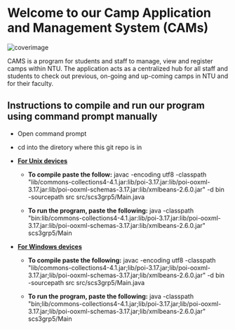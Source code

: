 # Welcome to our Camp Application and Management System (CAMs)

![coverimage](C:\Users\elain\AppData\Roaming\marktext\images\2023-11-28-14-56-05-image.png)

CAMS is a program for students and staff to manage, view and register camps within NTU. The application acts as a centralized hub for all staff and students to check out previous, on-going and up-coming camps in NTU and for their faculty.

## Instructions to compile and run our program using command prompt manually

- Open command prompt

- cd into the diretory where this git repo is in

- **<u>For Unix devices</u>**
  
  - **To compile paste the follow:** javac -encoding utf8 -classpath "lib/commons-collections4-4.1.jar:lib/poi-3.17.jar:lib/poi-ooxml-3.17.jar:lib/poi-ooxml-schemas-3.17.jar:lib/xmlbeans-2.6.0.jar" -d bin -sourcepath src src/scs3grp5/Main.java
  
  - **To run the program, paste the following:** java -classpath "bin:lib/commons-collections4-4.1.jar:lib/poi-3.17.jar:lib/poi-ooxml-3.17.jar:lib/poi-ooxml-schemas-3.17.jar:lib/xmlbeans-2.6.0.jar" scs3grp5/Main

- **<u>For Windows devices</u>**
  
  - **To compile paste the following:** javac -encoding utf8 -classpath "lib/commons-collections4-4.1.jar;lib/poi-3.17.jar;lib/poi-ooxml-3.17.jar;lib/poi-ooxml-schemas-3.17.jar;lib/xmlbeans-2.6.0.jar" -d bin -sourcepath src src/scs3grp5/Main.java
  
  - **To run the program, paste the following:** java -classpath "bin;lib/commons-collections4-4.1.jar;lib/poi-3.17.jar;lib/poi-ooxml-3.17.jar;lib/poi-ooxml-schemas-3.17.jar;lib/xmlbeans-2.6.0.jar" scs3grp5/Main
